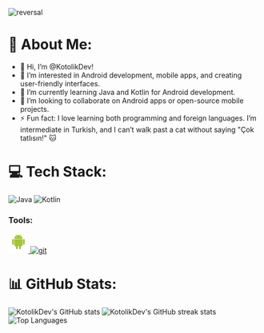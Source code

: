 ![reversal](https://capsule-render.vercel.app/api?type=slice&reversal=true&color=0:B125EA,100:7F52FF)

# 💫 About Me:
- 👋 Hi, I’m @KotolikDev!
- 👀 I’m interested in Android development, mobile apps, and creating user-friendly interfaces.
- 🌱 I’m currently learning Java and Kotlin for Android development.
- 💞️ I’m looking to collaborate on Android apps or open-source mobile projects.
- ⚡ Fun fact: I love learning both programming and foreign languages. I’m intermediate in Turkish, and I can’t walk past a cat without saying "Çok tatlısın!" 🐱
<!---
KotolikDev/KotolikDev is a ✨ special ✨ repository because its `README.md` (this file) appears on your GitHub profile.
You can click the Preview link to take a look at your changes.
--->

# 💻 Tech Stack:
![Java](https://img.shields.io/badge/java-%23ED8B00.svg?style=for-the-badge&logo=openjdk&logoColor=white) ![Kotlin](https://img.shields.io/badge/kotlin-%237F52FF.svg?style=for-the-badge&logo=kotlin&logoColor=white)
<h3 align="left">Tools:</h3>
<p align="left"> 
  <a href="https://developer.android.com" target="_blank" rel="noreferrer"> 
    <img src="https://raw.githubusercontent.com/devicons/devicon/master/icons/android/android-original-wordmark.svg" alt="android" width="40" height="40"/> 
  </a> 
  <a href="https://git-scm.com/" target="_blank" rel="noreferrer"> 
    <img src="https://www.vectorlogo.zone/logos/git-scm/git-scm-icon.svg" alt="git" width="40" height="40"/> 
  </a> 
</p>

 
# 📊 GitHub Stats:
<picture>
  <source
    srcset="https://github-readme-stats.vercel.app/api?username=KotolikDev&show_icons=true&theme=highcontrast&rank_icon=github&cache_seconds=3600"
    media="(prefers-color-scheme: dark)"
  />
  <source
    srcset="https://github-readme-stats.vercel.app/api?username=KotolikDev&show_icons=true&theme=buefy&rank_icon=github&cache_seconds=3600"
    media="(prefers-color-scheme: light), (prefers-color-scheme: no-preference)"
  />
  <img src="https://github-readme-stats.vercel.app/api?username=KotolikDev&show_icons=true&theme=highcontrast&rank_icon=github" alt="KotolikDev's GitHub stats" />
</picture>

<picture>
  <source
    srcset="https://nirzak-streak-stats.vercel.app/?user=KotolikDev&theme=highcontrast&hide_border=false&cache_seconds=3600"
    media="(prefers-color-scheme: dark)"
  />
  <source
    srcset="https://nirzak-streak-stats.vercel.app/?user=KotolikDev&theme=buefy&hide_border=false&cache_seconds=3600"
    media="(prefers-color-scheme: light), (prefers-color-scheme: no-preference)"
  />
  <img src="https://nirzak-streak-stats.vercel.app/?user=KotolikDev&theme=highcontrast&hide_border=false" alt="KotolikDev's GitHub streak stats" />
</picture>
<br/>

<!-- status of languages -->

<picture>
  <source 
    media="(prefers-color-scheme: dark)"
    srcset="https://github-readme-stats.vercel.app/api/top-langs/?username=KotolikDev&langs_count=8&theme=highcontrast&border_color=2f3742"
  >
  <source
    media="(prefers-color-scheme: light), (prefers-color-scheme: no-preference)"
    srcset="https://github-readme-stats.vercel.app/api/top-langs/?username=KotolikDev&langs_count=8&theme=buefy&border_color=e1e4e8"
  >
  <img 
    src="https://github-readme-stats.vercel.app/api/top-langs/?username=KotolikDev&langs_count=8&theme=highcontrast&border_color=2f3742" 
    alt="Top Languages"
  />
</picture>
